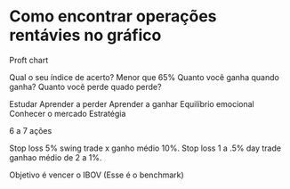 # Como encontrar operações rentávies no gráfico

Proft chart

Qual o seu índice de acerto? Menor que 65%
Quanto você ganha quando ganha?
Quanto você perde quado perde?


Estudar
Aprender a perder
Aprender a ganhar
Equilíbrio emocional
Conhecer o mercado
Estratégia

6 a 7 ações


Stop loss 5% swing trade x ganho médio 10%.
Stop loss 1 a .5% day trade ganhao médio de 2 a 1%.

Objetivo é vencer o IBOV (Esse é o benchmark)